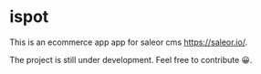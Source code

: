 # ispot

This is an ecommerce app app for saleor cms https://saleor.io/.

The project is still under development. Feel free to contribute 😀.
